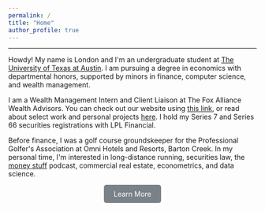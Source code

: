 ```yaml
---
permalink: /
title: "Home"
author_profile: true
---
```

------

Howdy! My name is London and I'm an undergraduate student at [The University of Texas at Austin](https://www.utexas.edu/). I am pursuing a degree in economics with departmental honors, supported by minors in finance, computer science, and wealth management.

I am a Wealth Management Intern and Client Liaison at The Fox Alliance Wealth Advisors. You can check out our website using [this link](https://www.foxalliancewealth.com/), or read about select work and personal projects [here](https://londonchamberlain.com/portfolio/). I hold my Series 7 and Series 66 securities registrations with LPL Financial.

Before finance, I was a golf course groundskeeper for the Professional Golfer's Association at Omni Hotels and Resorts, Barton Creek. In my personal time, I'm interested in long-distance running, securities law, the [money stuff](https://podcasts.apple.com/us/podcast/money-stuff-the-podcast/id1739582836) podcast, commercial real estate, econometrics, and data science.

<div style="text-align:center;">
    <a href="/about/" class="btn" style="
        text-decoration: none;
        background-color: #7a8288;
        color: #ffffff;
        padding: 10px 20px;
        border-radius: 5px;
        display: inline-block;
        transition: background-color 0.3s;
    " 
    onmouseover="this.style.backgroundColor='#67a3d9';" 
    onmouseout="this.style.backgroundColor='#7a8288';"
    >
        Learn More
    </a>
</div>

